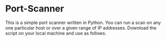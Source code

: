 # Port-Scanner
This is a simple port scanner written in Python. You can run a scan on any one particular host or over a given range of IP addresses.  Download the script on your local machine and use as follows.
